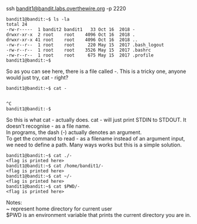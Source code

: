 ssh bandit1@bandit.labs.overthewire.org -p 2220

```
bandit1@bandit:~$ ls -la
total 24
-rw-r-----  1 bandit2 bandit1   33 Oct 16  2018 -
drwxr-xr-x  2 root    root    4096 Oct 16  2018 .
drwxr-xr-x 41 root    root    4096 Oct 16  2018 ..
-rw-r--r--  1 root    root     220 May 15  2017 .bash_logout
-rw-r--r--  1 root    root    3526 May 15  2017 .bashrc
-rw-r--r--  1 root    root     675 May 15  2017 .profile 
bandit1@bandit:~$  
```

So as you can see here, there is a file called -.
This is a tricky one, anyone would just try, cat - right?
```
bandit1@bandit:~$ cat -


^C
bandit1@bandit:-$
```
So this is what cat - actually does. cat - will just print STDIN to STDOUT. It doesn't recognise - as a file name.  
In programs, the dash (-) actually denotes an argument.  
To get the command to read - as a filename instead of an argument input, we need to define a path. Many ways works but this is a simple solution.
```
bandit1@bandit:~$ cat ./-
<flag is printed here>
bandit1@bandit:~$ cat /home/bandit1/-
<flag is printed here>
bandit1@bandit:~$ cat ~/-
<flag is printed here>
bandit1@bandit:~$ cat $PWD/-
<flag is printed here>
```

Notes:  
~ represent home directory for current user  
$PWD is an environment variable that prints the current directory you are in.

